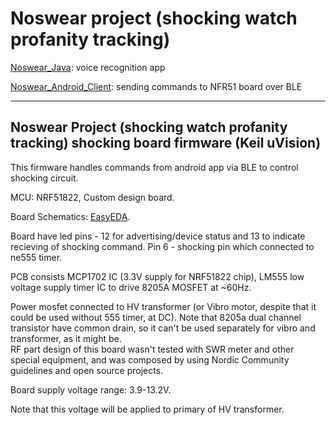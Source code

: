 # Noswear project (shocking watch profanity tracking)  

[Noswear_Java](https://github.com/StarrLucky/Noswear_Java): voice recognition app  

[Noswear_Android_Client](https://github.com/StarrLucky/Noswear_Android_Client): sending commands to NFR51 board over BLE  

--- 

## Noswear Project (shocking watch profanity tracking) shocking board firmware (Keil uVision)

This firmware handles commands from android app via BLE to control shocking circuit. 

MCU: NRF51822, Custom design board.  

Board Schematics: [EasyEDA](https://easyeda.com/fxndstrs/Noswear_Shocking_Board).

Board have led pins - 12 for advertising/device status and 13 to indicate recieving of shocking command. Pin 6 - shocking pin which connected to ne555 timer.  

PCB consists MCP1702 IC (3.3V supply for NRF51822 chip),
LM555 low voltage supply timer IC to drive 8205A MOSFET at ~60Hz.    

Power mosfet connected to HV transformer (or Vibro motor, despite that it could be used without 555 timer, at DC). Note that 8205a dual channel transistor have common drain, so it can't be used separately for vibro and transformer, as it might be.    
RF part design of this board wasn't tested with SWR meter and other special equipment, and was composed by using Nordic Community guidelines and open source projects.  

Board supply voltage range: 3.9-13.2V.  

Note that this voltage will be applied to primary of HV transformer. 


